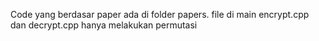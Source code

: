 Code yang berdasar paper ada di folder papers. file di main encrypt.cpp dan decrypt.cpp hanya melakukan permutasi
